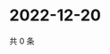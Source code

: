 # 2022-12-20

共 0 条

<!-- BEGIN WEIBO -->
<!-- 最后更新时间 Tue Dec 20 2022 20:26:38 GMT+0800 (China Standard Time) -->

<!-- END WEIBO -->
